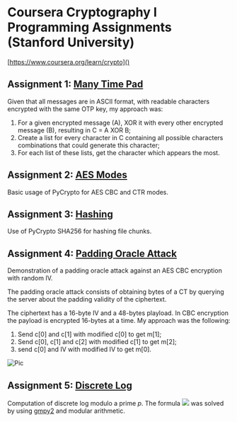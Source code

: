 # Coursera Cryptography I Programming Assignments (Stanford University)

[https://www.coursera.org/learn/crypto]()

## Assignment 1: [Many Time Pad](https://github.com/luispaulomr/Cryptography-I-Coursera/tree/main/assignment_1)


Given that all messages are in ASCII format, with readable characters encrypted with the same OTP key, my approach was:

1. For a given encrypted message (A), XOR it with every other encrypted message (B), resulting in C = A XOR B;
2. Create a list for every character in C containing all possible characters combinations that could generate this character;
3. For each list of these lists, get the character which appears the most.

## Assignment 2: [AES Modes](https://github.com/luispaulomr/Cryptography-I-Coursera/tree/main/assignment_2)


Basic usage of PyCrypto for AES CBC and CTR modes.

## Assignment 3: [Hashing](https://github.com/luispaulomr/Cryptography-I-Coursera/tree/main/assignment_3)


Use of PyCrypto SHA256 for hashing file chunks.

## Assignment 4: [Padding Oracle Attack](https://github.com/luispaulomr/Cryptography-I-Coursera/tree/main/assignment_4)


Demonstration of a padding oracle attack against an AES CBC encryption with random IV.

The padding oracle attack consists of obtaining bytes of a CT by querying the server about the padding validity of the ciphertext.

The ciphertext has a 16-byte IV and a 48-bytes playload. In CBC encryption the payload is encrypted 16-bytes at a time. My approach was the following:

1. Send c[0] and c[1] with modified c[0] to get m[1];
2. Send c[0], c[1] and c[2] with modified c[1] to get m[2];
3. send c[0] and IV with modified IV to get m[0].

![Pic](https://i.imgur.com/zL6Efxu.png)

## Assignment 5: [Discrete Log](https://github.com/luispaulomr/Cryptography-I-Coursera/tree/main/assignment_5)


Computation of discrete log modulo a prime *p*. The formula <img src="https://render.githubusercontent.com/render/math?math=h = g^x"> was solved by using [gmpy2](https://gmpy2.readthedocs.io/en/latest/mpz.html#mpz-methods) and modular arithmetic.